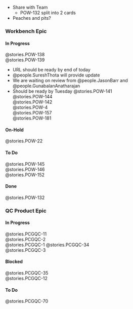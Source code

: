 
- Share with Team
  - POW-132 split into 2 cards
- Peaches and pits?

### Workbench Epic
#### In Progress
@stories.POW-138  
@stories.POW-139 
- URL should be ready by end of today
- @people.SureshThota will provide update
- We are waiting on review from @people.JasonBarr and @people.GunabalanAnatharajan
- Should be ready by Tuesday
@stories.POW-141  
@stories.POW-144  
@stories.POW-142  
@stories.POW-4  
@stories.POW-157  
@stories.POW-181  
#### On-Hold
@stories.POW-22  
#### To Do
@stories.POW-145  
@stories.POW-146  
@stories.POW-152  
#### Done
@stories.POW-132  

### QC Product Epic
#### In Progress
@stories.PCGQC-11  
@stories.PCGQC-2  
@stories.PCGQC-1
@stories.PCGQC-34  
@stories.PCGQC-3  
#### Blocked
@stories.PCGQC-35  
@stories.PCGQC-12  
#### To Do
@stories.PCGQC-70  